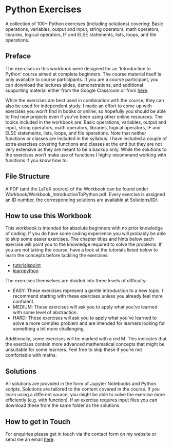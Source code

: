 # Python Exercises

A collection of 100+ Python exercises (including solutions) covering: Basic 
operations, variables, output and input, string operators, math operators, 
libraries, logical operators, IF and ELSE statements, lists, loops, and file 
operations.

## Preface
The exercises in this workbook were designed for an ’Introduction to Python’ course aimed at
complete beginners. The course material itself is only available to course participants. If you
are a course participant, you can download the lectures slides, demonstrations, and additional
supporting material either from the Google Classroom or from [here](https://www.astrofranzi.com/citylit-introduction-to-python/).

While the exercises are best used in combination with the course, they can also be used for independent
study. I made an effort to come up with exercises you won’t find in books or online, so
hopefully you should be able to find new projects even if you’ve been using other online resources.
The topics included in the workbook are:
Basic operations, variables, output and input, string operators, math operators, libraries, logical
operators, IF and ELSE statements, lists, loops, and file operations.
Note that neither functions or classes are included in the syllabus. I have included a couple of
extra exercises covering functions and classes at the end but they are not very extensive as
they are meant to be a backup only.
While the solutions to the exercises won’t make use of functions I highly recommend working
with functions if you know how to.

## File Structure
A PDF (and the LaTeX source) of the Workbook can be found under 
Workbook/Workbook_IntroductionToPython.pdf. Every exercise is assigned an 
ID number, the corresponding solutions are available at Solutions/ID/.

## How to use this Workbook
This workbook is intended for absolute beginners with no prior
knowledge of coding. If you do have some coding experience you will probably be able to skip
some easier exercises. The chapter titles and hints below each exercise will point you to the
knowledge required to solve the problems.
If you are not taking the course, have a look at the tutorials listed below to learn the concepts
before tackling the exercises:
* [tutorialspoint](https://www.tutorialspoint.com/python/)
* [learnpython](https://www.learnpython.org/)

The exercises themselves are divided into three levels of difficulty:
* EASY: These exercises represent a gentle introduction to a new topic. I recommend starting with these exercises unless you already feel more confident.
* MEDIUM: These exercises will ask you to apply what you’ve learned with some level of abstraction.
* HARD: These exercises will ask you to apply what you’ve learned to solve a more complex problem and are intended for learners looking for something a bit more challenging.

Additionally, some exercises will be marked with a red M. This indicates that the exercises
contain more advanced mathematical concepts that might be unsuitable for some learners.
Feel free to skip these if you’re not comfortable with maths.

## Solutions
All solutions are provided in the form of Jupyter Notebooks and Python scripts.
Solutions are tailored to the content covered in the course. If you learn using a
different source, you might be able to solve the exercise more efficiently (e.g. with function).
If an exercise requires input files you can download these from the same folder as the solutions.

## How to get in Touch
For enquiries please get in touch via the contact form on my website
or send me an email [here](https://www.astrofranzi.com/contact/).







